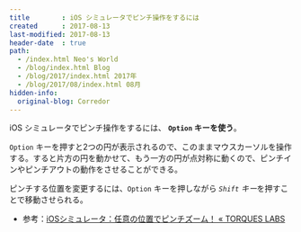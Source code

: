 ```yaml
---
title        : iOS シミュレータでピンチ操作をするには
created      : 2017-08-13
last-modified: 2017-08-13
header-date  : true
path:
  - /index.html Neo's World
  - /blog/index.html Blog
  - /blog/2017/index.html 2017年
  - /blog/2017/08/index.html 08月
hidden-info:
  original-blog: Corredor
---
```


iOS シミュレータでピンチ操作をするには、 **`Option` キーを使う**。

`Option` キーを押すと2つの円が表示されるので、このままマウスカーソルを操作する。すると片方の円を動かせて、もう一方の円が点対称に動くので、ピンチインやピンチアウトの動作をさせることができる。

ピンチする位置を変更するには、`Option` キーを押しながら *`Shift` キー*を押すことで移動させられる。

- 参考：[iOSシミュレータ：任意の位置でピンチズーム！ « TORQUES LABS](http://labs.torques.jp/2012/01/11/2465/)
